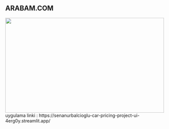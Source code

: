 ## ARABAM.COM 
<img src="https://arabam-blog.mncdn.com/wp-content/uploads/2022/03/MicrosoftTeams-image-2.png" width="500" height="300">
 uygulama linki : https://senanurbalcioglu-car-pricing-project-ui-4erg0y.streamlit.app/
